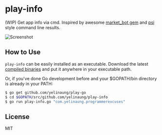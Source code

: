 play-info
=========

(WIP) Get app info via cmd.
Inspired by awesome [market_bot gem](https://github.com/chadrem/market_bot) and [psi](https://github.com/addyosmani/psi) style command line results.

![Screenshot](https://raw.githubusercontent.com/yelinaung/play-info/master/play-info-screenshot.png)


How to Use
----------

`play-info` can be easily installed as an executable. Download the latest [compiled binaries](https://github.com/yelinaung/play-info/releases/tag/v0.0.1) and put it anywhere in your executable path.

Or, if you've done Go development before and your $GOPATH/bin directory is already in your PATH:


```bash
$ go get github.com/yelinaung/play-go
$ cd $GOPATH/src/github.com/yelinaung/play-info
$ go run play-info.go "com.yelinaung.programmerexcuses"
```

License
-------
MIT
